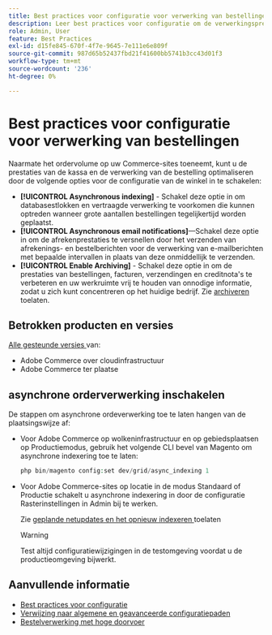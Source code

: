 ```yaml
---
title: Best practices voor configuratie voor verwerking van bestellingen
description: Leer best practices voor configuratie om de verwerkingsprestaties voor kassa's en bestellingen te verbeteren.
role: Admin, User
feature: Best Practices
exl-id: d15fe845-670f-4f7e-9645-7e111e6e809f
source-git-commit: 987d65b52437fbd21f41600bb5741b3cc43d01f3
workflow-type: tm+mt
source-wordcount: '236'
ht-degree: 0%

---
```


# Best practices voor configuratie voor verwerking van bestellingen

Naarmate het ordervolume op uw Commerce-sites toeneemt, kunt u de prestaties van de kassa en de verwerking van de bestelling optimaliseren door de volgende opties voor de configuratie van de winkel in te schakelen:

- **[!UICONTROL Asynchronous indexing]** - Schakel deze optie in om databasestlokken en vertraagde verwerking te voorkomen die kunnen optreden wanneer grote aantallen bestellingen tegelijkertijd worden geplaatst.
- **[!UICONTROL Asynchronous email notifications]**—Schakel deze optie in om de afrekenprestaties te versnellen door het verzenden van afrekenings- en bestelberichten voor de verwerking van e-mailberichten met bepaalde intervallen in plaats van deze onmiddellijk te verzenden.
- **[!UICONTROL Enable Archiving]** - Schakel deze optie in om de prestaties van bestellingen, facturen, verzendingen en creditnota&#39;s te verbeteren en uw werkruimte vrij te houden van onnodige informatie, zodat u zich kunt concentreren op het huidige bedrijf. Zie [ archiveren ](https://experienceleague.adobe.com/nl/docs/commerce-admin/stores-sales/order-management/orders/order-archive) toelaten.

## Betrokken producten en versies

[ Alle gesteunde versies ](../../../release/versions.md) van:

- Adobe Commerce over cloudinfrastructuur
- Adobe Commerce ter plaatse

## asynchrone orderverwerking inschakelen

De stappen om asynchrone ordeverwerking toe te laten hangen van de plaatsingswijze af:

- Voor Adobe Commerce op wolkeninfrastructuur en op gebiedsplaatsen op Productiemodus, gebruik het volgende CLI bevel van Magento om asynchrone indexering toe te laten:

  ```php
  php bin/magento config:set dev/grid/async_indexing 1
  ```

- Voor Adobe Commerce-sites op locatie in de modus Standaard of Productie schakelt u asynchrone indexering in door de configuratie Rasterinstellingen in Admin bij te werken.

  Zie [ geplande netupdates en het opnieuw indexeren ](https://experienceleague.adobe.com/docs/commerce-admin/stores-sales/order-management/orders/order-scheduled-operations.html?lang=nl-NL#enable-scheduled-grid-updates-and-reindexing) toelaten

  >[!WARNING]
  >
  >Test altijd configuratiewijzigingen in de testomgeving voordat u de productieomgeving bijwerkt.

## Aanvullende informatie

- [Best practices voor configuratie](../../../performance/configuration.md)
- [Verwijzing naar algemene en geavanceerde configuratiepaden](../../../configuration/reference/config-reference-general.md)
- [Bestelverwerking met hoge doorvoer](../../../performance/high-throughput-order-processing.md)
